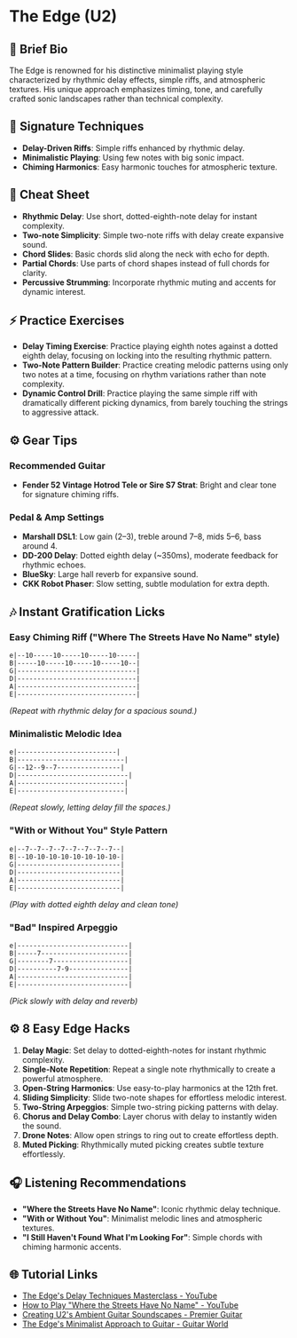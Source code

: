 # The Edge (U2)

## 🎸 Brief Bio
The Edge is renowned for his distinctive minimalist playing style characterized by rhythmic delay effects, simple riffs, and atmospheric textures. His unique approach emphasizes timing, tone, and carefully crafted sonic landscapes rather than technical complexity.

## 🚀 Signature Techniques
- **Delay-Driven Riffs**: Simple riffs enhanced by rhythmic delay.
- **Minimalistic Playing**: Using few notes with big sonic impact.
- **Chiming Harmonics**: Easy harmonic touches for atmospheric texture.

## 📝 Cheat Sheet
- **Rhythmic Delay**: Use short, dotted-eighth-note delay for instant complexity.
- **Two-note Simplicity**: Simple two-note riffs with delay create expansive sound.
- **Chord Slides**: Basic chords slid along the neck with echo for depth.
- **Partial Chords**: Use parts of chord shapes instead of full chords for clarity.
- **Percussive Strumming**: Incorporate rhythmic muting and accents for dynamic interest.

## ⚡ Practice Exercises
- **Delay Timing Exercise**: Practice playing eighth notes against a dotted eighth delay, focusing on locking into the resulting rhythmic pattern.
- **Two-Note Pattern Builder**: Practice creating melodic patterns using only two notes at a time, focusing on rhythm variations rather than note complexity.
- **Dynamic Control Drill**: Practice playing the same simple riff with dramatically different picking dynamics, from barely touching the strings to aggressive attack.

## ⚙️ Gear Tips
### Recommended Guitar
- **Fender 52 Vintage Hotrod Tele or Sire S7 Strat**: Bright and clear tone for signature chiming riffs.

### Pedal & Amp Settings
- **Marshall DSL1**: Low gain (2–3), treble around 7–8, mids 5–6, bass around 4.
- **DD-200 Delay**: Dotted eighth delay (~350ms), moderate feedback for rhythmic echoes.
- **BlueSky**: Large hall reverb for expansive sound.
- **CKK Robot Phaser**: Slow setting, subtle modulation for extra depth.

## 🎶 Instant Gratification Licks

### Easy Chiming Riff ("Where The Streets Have No Name" style)
```tab
e|--10-----10-----10-----10-----|
B|-----10-----10-----10-----10--|
G|------------------------------|
D|------------------------------|
A|------------------------------|
E|------------------------------|
```
*(Repeat with rhythmic delay for a spacious sound.)*

### Minimalistic Melodic Idea
```tab
e|-------------------------|
B|---------------------------|
G|--12--9--7----------------|
D|----------------------------|
A|---------------------------|
E|---------------------------|
```
*(Repeat slowly, letting delay fill the spaces.)*

### "With or Without You" Style Pattern
```tab
e|--7--7--7--7--7--7--7--7--|
B|--10-10-10-10-10-10-10-10-|
G|--------------------------|
D|--------------------------|
A|--------------------------|
E|--------------------------|
```
*(Play with dotted eighth delay and clean tone)*

### "Bad" Inspired Arpeggio
```tab
e|----------------------------|
B|-----7----------------------|
G|--------7-------------------|
D|----------7-9---------------|
A|----------------------------|
E|----------------------------|
```
*(Pick slowly with delay and reverb)*

## ⚙️ 8 Easy Edge Hacks
1. **Delay Magic**: Set delay to dotted-eighth-notes for instant rhythmic complexity.
2. **Single-Note Repetition**: Repeat a single note rhythmically to create a powerful atmosphere.
3. **Open-String Harmonics**: Use easy-to-play harmonics at the 12th fret.
4. **Sliding Simplicity**: Slide two-note shapes for effortless melodic interest.
5. **Two-String Arpeggios**: Simple two-string picking patterns with delay.
6. **Chorus and Delay Combo**: Layer chorus with delay to instantly widen the sound.
7. **Drone Notes**: Allow open strings to ring out to create effortless depth.
8. **Muted Picking**: Rhythmically muted picking creates subtle texture effortlessly.

## 🎧 Listening Recommendations
- **"Where the Streets Have No Name"**: Iconic rhythmic delay technique.
- **"With or Without You"**: Minimalist melodic lines and atmospheric textures.
- **"I Still Haven't Found What I'm Looking For"**: Simple chords with chiming harmonic accents.

## 🌐 Tutorial Links
- [The Edge's Delay Techniques Masterclass - YouTube](https://www.youtube.com/watch?v=edge-delay-techniques)
- [How to Play "Where the Streets Have No Name" - YouTube](https://www.youtube.com/watch?v=streets-have-no-name-tutorial)
- [Creating U2's Ambient Guitar Soundscapes - Premier Guitar](https://www.premierguitar.com/u2-ambient-guitar-sounds)
- [The Edge's Minimalist Approach to Guitar - Guitar World](https://www.guitarworld.com/edge-minimalist-guitar)